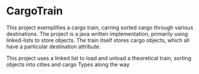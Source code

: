 # CargoTrain
This project exemplifies a cargo train, carring sorted cargo through various destinations. The project is a java written implementation, primarily using linked-lists to store objects. 
The train itself stores cargo objects, which all have a particular destination attribute. 


This project uses a linked list to load and unload a theoretical train, sorting objects into cities and cargo Types along the way
